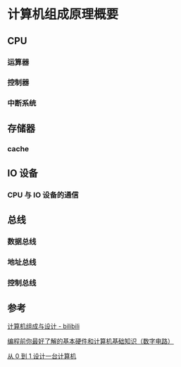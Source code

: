 # 计算机组成原理概要

## CPU

### 运算器

### 控制器

### 中断系统

## 存储器

### cache

## IO 设备

### CPU 与 IO 设备的通信

## 总线

### 数据总线

### 地址总线

### 控制总线

## 参考

[计算机组成与设计 - bilibili](https://www.bilibili.com/video/BV1Ba4y1V7GD/)

[编程前你最好了解的基本硬件和计算机基础知识（数字电路）](https://www.bilibili.com/video/BV1Hi4y1t7zY?p=5)

[从 0 到 1 设计一台计算机](https://www.bilibili.com/video/BV1wi4y157D3)
